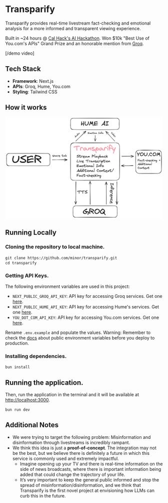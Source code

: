 # Transparify

Transparify provides real-time livestream fact-checking and emotional analysis for a more informed and transparent viewing experience.

Built in ~24 hours @ [Cal Hack's AI Hackathon](https://live.calhacks.io). Won $10k "Best Use of You.com's APIs" Grand Prize and an honorable mention from [Groq](https://groq.com).

[/demo video]

## Tech Stack

- **Framework**: Next.js
- **APIs**: Groq, Hume, You.com
- **Styling**: Tailwind CSS

## How it works

<img src="./.github/transparify-diagram.png" />

## Running Locally

### Cloning the repository to local machine.

```console
git clone https://github.com/minor/transparify.git
cd transparify
```

### Getting API Keys.

The following environment variables are used in this project:

- `NEXT_PUBLIC_GROQ_API_KEY`: API key for accessing Groq services. Get one [here](https://console.groq.com/).
- `NEXT_PUBLIC_HUME_API_KEY`: API key for accessing Hume's services. Get one [here](https://dev.hume.ai/docs/introduction/api-key).
- `YOU_DOT_COM_API_KEY`: API key for accessing You.com services. Get one [here](https://api.you.com/).

Rename `.env.example` and populate the values. Warning: Remember to check the [docs](https://nextjs.org/docs/pages/building-your-application/configuring/environment-variables) about public environment variables before you deploy to production.

### Installing dependencies.

```console
bun install
```

## Running the application.

Then, run the application in the terminal and it will be available at [http://localhost:3000](http://localhost:3000).

```console
bun run dev
```

## Additional Notes

- We were trying to target the following problem: Misinformation and disinformation through livestreams is incredibly rampant.
- We think this idea is just a **proof-of-concept**. The integration may not be the best, but we believe there is definitely a future in which this service is commonly used and extremely impactful.
  - Imagine opening up your TV and there is real-time information on the side of news broadcasts, where there is important information being added that could change the trajectory of your life.
  - It’s very important to keep the general public informed and stop the spread of misinformation/disinformation, and we think that Transparify is the first novel project at envisioning how LLMs can curb this in the future.
